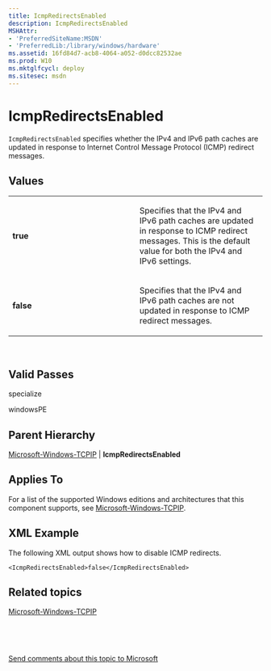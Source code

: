 ```yaml
---
title: IcmpRedirectsEnabled
description: IcmpRedirectsEnabled
MSHAttr:
- 'PreferredSiteName:MSDN'
- 'PreferredLib:/library/windows/hardware'
ms.assetid: 16fd84d7-acb8-4064-a052-d0dcc82532ae
ms.prod: W10
ms.mktglfcycl: deploy
ms.sitesec: msdn
---
```


# IcmpRedirectsEnabled


`IcmpRedirectsEnabled` specifies whether the IPv4 and IPv6 path caches are updated in response to Internet Control Message Protocol (ICMP) redirect messages.

## Values


<table>
<colgroup>
<col width="50%" />
<col width="50%" />
</colgroup>
<tbody>
<tr class="odd">
<td><p><strong>true</strong></p></td>
<td><p>Specifies that the IPv4 and IPv6 path caches are updated in response to ICMP redirect messages. This is the default value for both the IPv4 and IPv6 settings.</p></td>
</tr>
<tr class="even">
<td><p><strong>false</strong></p></td>
<td><p>Specifies that the IPv4 and IPv6 path caches are not updated in response to ICMP redirect messages.</p></td>
</tr>
</tbody>
</table>

 

## Valid Passes


specialize

windowsPE

## Parent Hierarchy


[Microsoft-Windows-TCPIP](microsoft-windows-tcpip.md) | **IcmpRedirectsEnabled**

## Applies To


For a list of the supported Windows editions and architectures that this component supports, see [Microsoft-Windows-TCPIP](microsoft-windows-tcpip.md).

## XML Example


The following XML output shows how to disable ICMP redirects.

``` syntax
<IcmpRedirectsEnabled>false</IcmpRedirectsEnabled>
```

## Related topics


[Microsoft-Windows-TCPIP](microsoft-windows-tcpip-win7-microsoft-windows-tcpip.md)

 

 

[Send comments about this topic to Microsoft](mailto:wsddocfb@microsoft.com?subject=Documentation%20feedback%20%5Bp_unattend\p_unattend%5D:%20IcmpRedirectsEnabled%20%20RELEASE:%20%2810/3/2016%29&body=%0A%0APRIVACY%20STATEMENT%0A%0AWe%20use%20your%20feedback%20to%20improve%20the%20documentation.%20We%20don't%20use%20your%20email%20address%20for%20any%20other%20purpose,%20and%20we'll%20remove%20your%20email%20address%20from%20our%20system%20after%20the%20issue%20that%20you're%20reporting%20is%20fixed.%20While%20we're%20working%20to%20fix%20this%20issue,%20we%20might%20send%20you%20an%20email%20message%20to%20ask%20for%20more%20info.%20Later,%20we%20might%20also%20send%20you%20an%20email%20message%20to%20let%20you%20know%20that%20we've%20addressed%20your%20feedback.%0A%0AFor%20more%20info%20about%20Microsoft's%20privacy%20policy,%20see%20http://privacy.microsoft.com/default.aspx. "Send comments about this topic to Microsoft")





